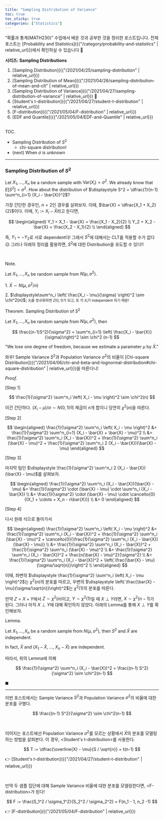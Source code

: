 ```yaml
---
title: "Sampling Distribution of Variance"
toc: true
toc_sticky: true
categories: ["Statistics"]
---
```

“확률과 통계(MATH230)” 수업에서 배운 것과 공부한 것을 정리한 포스트입니다. 전체 포스트는 [Probability and Statistics]({{"/category/probability-and-statistics" | relative_url}})에서 확인하실 수 있습니다 🎲

<div class="proof" markdown="1">

**시리즈: Sampling Distributions**

1. [Sampling Distribution]({{"/2021/04/25/sampling-distribution" | relative_url}})
2. [Sampling Distribution of Mean]({{"/2021/04/26/sampling-distribution-of-mean-and-clt" | relative_url}})
3. [Sampling Distribution of Variance]({{"/2021/04/27/sampling-distribution-of-variance" | relative_url}}) 👀
4. [Student's t-distribution]({{"/2021/04/27/student-t-distribution" | relative_url}})
5. [F-distribution]({{"/2021/05/04/F-distribution" | relative_url}})
6. [EDF and Quantile]({{"/2021/05/04/EDF-and-Quantile" | relative_url}})

</div>

<br><span class="statement-title">TOC.</span><br>

- Sampling Distribution of $S^2$
  - chi-square distribution!
- (next) When $\sigma$ is unknown


<hr/>

### Sampling Distribution of $S^2$

Let $X_1, \dots, X_n$ be a random sample with $\text{Var}(X_i) = \sigma^2$. We already know that $E[S^2] = \sigma^2$. How about the distribution of $\displaystyle S^2 = \dfrac{1}{n-1} \sum^n_{i=1} (X_i - \bar{X})^2$?

가장 간단한 경우인, $n=2$인 경우를 살펴보자. 이때, $\bar{X} = \dfrac{X_1 + X_2}{2}$이다. 이때, $Y_i := X_i - \bar{X}$라고 둔다면,

$$
\begin{aligned}
    Y_1 = X_1 - \bar{X} = \frac{X_1 - X_2}{2} \\
    Y_2 = X_2 - \bar{X} = \frac{X_2 - X_1}{2} \\
\end{aligned}
$$

즉, $Y_1 = - Y_2$로 서로 dependent다! 그래서 $S^2$에 대해서는 CLT를 적용할 수가 없다 😥 그러나 아래의 정리를 활용하면, $S^2$에 대한 Distribution을 유도할 수 있다!!

<br/>

<span class="statement-title">Note.</span><br>

Let $X_1, \dots, X_n$ be random sample from $N(\mu, \sigma^2)$.

1\. $\bar{X} \sim N\left( \mu, \sigma^2/n\right)$

2\. $\displaystyle\sum^n_i \left( \frac{X_i - \mu}{\sigma} \right)^2 \sim \chi^2(n)$; <small>$X_i$를 정규화하면 $Z(0, 1)$가 되고, 또 각 $X_i$가 independent 하기 때문!</small>

<div class="theorem" markdown="1">


<span class="statement-title">Theorem.</span> Sampling Distribution of $S^2$<br>

Let $X_1, \dots, X_n$ be random sample from $N(\mu, \sigma^2)$, then

$$
\frac{(n-1)S^2}{\sigma^2} = \sum^n_{i=1} \left( \frac{X_i - \bar{X}}{\sigma}\right)^2 \sim \chi^2 (n-1)
$$

"We lose one degree of freedom, because we estimate a parameter $\mu$ by $\bar{X}$."

</div>

와우! Sample Variance $S^2$과 Population Variance $\sigma^2$의 비율이 [Chi-square Distribution]({{"/2021/04/06/chi-and-beta-and-lognormal-distribution#chi-square-distribution" | relative_url}})을 따른다니!

<div class="math-statement" markdown="1">

<span class="statement-title">*Proof*.</span><br>

[Step 1]

$$
\frac{1}{\sigma^2} \sum^n_i \left( X_i - \mu \right)^2 \sim \chi^2(n)
$$

이건 간단하다. $(X_i - \mu) / \sigma \sim N(0, 1)$의 제곱이 $n$개 합이니 당연히 $\chi^2(n)$을 따른다.


[Step 2]

$$
\begin{aligned}
\frac{1}{\sigma^2} \sum^n_i \left( X_i - \mu \right)^2 &= \frac{1}{\sigma^2} \sum^n_{i=1} (X_i - \bar{X} + \bar{X} - \mu)^2 \\
&= \frac{1}{\sigma^2} \sum^n_i (X_i - \bar{X})^2 + \frac{1}{\sigma^2} \sum^n_i (\bar{X} - \mu)^2 + \frac{1}{\sigma^2} \sum^n_i 2 (X_i - \bar{X})(\bar{X} - \mu)
\end{aligned}
$$

[Step 3]

마지막 텀인 $\displaystyle \frac{1}{\sigma^2} \sum^n_i 2 (X_i - \bar{X})(\bar{X} - \mu)$를 살펴보자.

$$
\begin{aligned}
\frac{1}{\sigma^2} \sum^n_i (X_i - \bar{X})(\bar{X} - \mu) &= \frac{1}{\sigma^2} \cdot (\bar{X} - \mu) \cdot \sum^n_i (X_i - \bar{X}) \\
&= \frac{1}{\sigma^2} \cdot (\bar{X} - \mu) \cdot \cancelto{0}{(X_1 + \cdots + X_n - n\bar{X})} \\
&= 0
\end{aligned}
$$

[Step 4]

다시 원래 식으로 돌아가서

$$
\begin{aligned}
\frac{1}{\sigma^2} \sum^n_i \left( X_i - \mu \right)^2
&= \frac{1}{\sigma^2} \sum^n_i (X_i - \bar{X})^2 + \frac{1}{\sigma^2} \sum^n_i (\bar{X} - \mu)^2 + \cancelto{0}{\frac{1}{\sigma^2} \sum^n_i (X_i - \bar{X})(\bar{X} - \mu)} \\
&= \frac{1}{\sigma^2} \sum^n_i (X_i - \bar{X})^2 + \frac{1}{\sigma^2} \sum^n_i (\bar{X} - \mu)^2 \\
&= \frac{1}{\sigma^2} \sum^n_i (X_i - \bar{X})^2 + \frac{n(\bar{X} - \mu)^2}{\sigma^2} \\
&= \frac{1}{\sigma^2} \sum^n_i (X_i - \bar{X})^2 + \left( \frac{\bar{X} - \mu}{\sigma/\sqrt{n}}\right)^2 \\
\end{aligned}
$$

이때, 좌변의 $\displaystyle \frac{1}{\sigma^2} \sum^n_i \left( X_i - \mu \right)^2$는 $\chi^2(n)$의 분포를 따르고, 우변의 $\displaystyle \left( \frac{\bar{X} - \mu}{\sigma/\sqrt{n}}\right)^2$는 $\chi^2(1)$의 분포를 따른다.

만약 $Z = X + Y$에서 $Z \sim \chi^2(n)$이고, $Y \sim \chi^2(1)$일 때 $X \perp Y$라면, $X \sim \chi^2(n-1)$가 된다. 그러나 아직 $X \perp Y$에 대해 확인하지 않았다. 아래의 Lemma를 통해 $X \perp Y$를 확인해보자.

<div class="notice" markdown="1">

<span class="statement-title">Lemma.</span><br>

Let $X_1, \dots, X_n$ be a random sample from $N(\mu, \sigma^2)$, then $S^2$ and $\bar{X}$ are independent.

In fact, $\bar{X}$ and $(X_1 - \bar{X}, \; \dots, \; X_n - \bar{X})$ are independent.

</div>

따라서, 위의 Lemma에 의해

$$
\frac{1}{\sigma^2} \sum^n_i (X_i - \bar{X})^2  = \frac{(n-1) S^2}{\sigma^2} \sim \chi^2(n-1)
$$

$\blacksquare$

</div>

<hr/>

이번 포스트에서는 Sample Variance $S^2$과 Population Variance $\sigma^2$의 비율에 대한 분포를 구했다.

$$
\frac{(n-1) S^2}{\sigma^2} \sim \chi^2(n-1)
$$

<br/>

이어지는 포스트에선 Population Variance $\sigma^2$를 모르는 상황에서 $\bar{X}$의 분포를 모델링하는 방법을 살펴본다. 이 경우, \<Student's t-distribution\>를 사용한다.

$$
T := \dfrac{\overline{X} - \mu}{S / \sqrt{n}} = t(n-1)
$$

👉 [Student's t-distribution]({{"/2021/04/27/student-t-distribution" | relative_url}})

<br/>

만약 두 샘플 집단에 대해 Sample Variance 비율에 대한 분포를 모델링한다면, \<F-distribution\>가 된다!

$$
F := \frac{S_1^2 / \sigma_1^2}{S_2^2 / \sigma_2^2} = F(n_1 - 1, n_2 -1)
$$

👉 [F-distribution]({{"/2021/05/04/F-distribution" | relative_url}})


